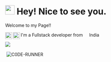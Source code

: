 <h1><img src="https://emojis.slackmojis.com/emojis/images/1531849430/4246/blob-sunglasses.gif?1531849430" width="30"/> Hey! Nice to see you.</h1>

<p>Welcome to my Page!!</p>
<p> I'm a Fullstack developer from <img src="https://www.google.com/imgres?imgurl=https%3A%2F%2Fwww.pngitem.com%2Fpimgs%2Fm%2F194-1948210_trademark-registration-in-india-india-flag-icon-png.png&imgrefurl=https%3A%2F%2Fwww.pngitem.com%2Fmiddle%2FihoTRTo_trademark-registration-in-india-india-flag-icon-png%2F&tbnid=1gk8YL-QYVU1rM&vet=12ahUKEwi-nKOAreP3AhUTm-YKHT-hB1wQMygBegUIARC1AQ..i&docid=FvCkXOM8CAVYlM&w=860&h=900&q=india%20flag%20logo%20icon&ved=2ahUKEwi-nKOAreP3AhUTm-YKHT-hB1wQMygBegUIARC1AQ" width="13"/> India
<a href="https://twitter.com/SakshiT_">
  <img align="left" alt="Sakshi Thakur | Twitter" width="22px" src="https://raw.githubusercontent.com/peterthehan/peterthehan/master/assets/twitter.svg" />
</a>
<a href="https://www.linkedin.com/in/sakshi-thakur07/">
  <img align="left" alt="Sakshi's LinkedIN" width="22px" src="https://raw.githubusercontent.com/peterthehan/peterthehan/master/assets/linkedin.svg" />
</a>

![](https://visitor-badge.glitch.me/badge?page_id=C0DE-RUNNER.C0DE-RUNNER)

<!-- - 🔭 I’m currently working on ...
- 🌱 I’m currently learning **MERN Stack**
- 👯 I’m looking to collaborate on ...
- 🤔 I’m looking for help with ...
- 💬 Ask me about ...
- 📫 How to reach me: ...
- 😄 Pronouns: ...
- ⚡ Fun fact: ...

 -->
 
 <p>&nbsp;<img align="center" src="https://github-readme-stats.vercel.app/api?username=C0DE-RUNNER&show_icons=true&locale=en" alt="C0DE-RUNNER" /></p>
